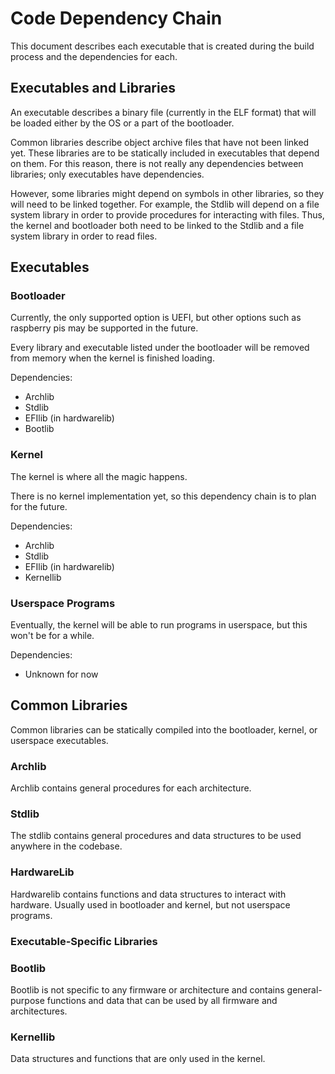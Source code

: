 # Code Dependency Chain

This document describes each executable that is created during the build process and the dependencies for each.

## Executables and Libraries

An executable describes a binary file (currently in the ELF format) that will be loaded either by the OS or a part of the bootloader.

Common libraries describe object archive files that have not been linked yet.
These libraries are to be statically included in executables that depend on them.
For this reason, there is not really any dependencies between libraries; only executables have dependencies.

However, some libraries might depend on symbols in other libraries, so they will need to be linked together.
For example, the Stdlib will depend on a file system library in order to provide procedures for interacting with files.
Thus, the kernel and bootloader both need to be linked to the Stdlib and a file system library in order to read files.

## Executables

### Bootloader

Currently, the only supported option is UEFI, but other options such as raspberry pis may be supported in the future.

Every library and executable listed under the bootloader will be removed from memory when the kernel is finished loading.

Dependencies:

* Archlib
* Stdlib
* EFIlib (in hardwarelib)
* Bootlib

### Kernel

The kernel is where all the magic happens.

There is no kernel implementation yet, so this dependency chain is to plan for the future.

Dependencies:

* Archlib
* Stdlib
* EFIlib (in hardwarelib)
* Kernellib

### Userspace Programs

Eventually, the kernel will be able to run programs in userspace, but this won't be for a while.

Dependencies:

* Unknown for now

## Common Libraries

Common libraries can be statically compiled into the bootloader, kernel, or userspace executables.

### Archlib

Archlib contains general procedures for each architecture.

### Stdlib

The stdlib contains general procedures and data structures to be used anywhere in the codebase.

### HardwareLib

Hardwarelib contains functions and data structures to interact with hardware.
Usually used in bootloader and kernel, but not userspace programs.

### Executable-Specific Libraries

### Bootlib

Bootlib is not specific to any firmware or architecture and contains general-purpose functions and data that can be used by all firmware and architectures.

### Kernellib

Data structures and functions that are only used in the kernel.
